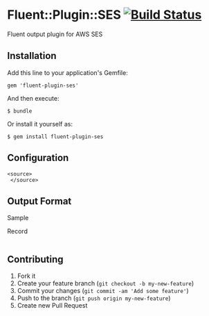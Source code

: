 # Fluent::Plugin::SES [![Build Status](https://travis-ci.org/SpringMT/fluent-plugin-ses.png)](https://travis-ci.org/SpringMT/fluent-plugin-ses)

Fluent output plugin for AWS SES

## Installation

Add this line to your application's Gemfile:

    gem 'fluent-plugin-ses'

And then execute:

    $ bundle

Or install it yourself as:

    $ gem install fluent-plugin-ses

## Configuration

```
<source>
 </source>
```
## Output Format

Sample  

Record  

```json
```

## Contributing

1. Fork it
2. Create your feature branch (`git checkout -b my-new-feature`)
3. Commit your changes (`git commit -am 'Add some feature'`)
4. Push to the branch (`git push origin my-new-feature`)
5. Create new Pull Request

